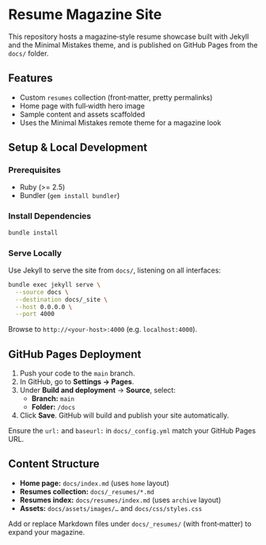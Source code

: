 # Resume Magazine Site

This repository hosts a magazine‑style resume showcase built with Jekyll and the Minimal Mistakes theme, and is published on GitHub Pages from the `docs/` folder.

## Features
- Custom `resumes` collection (front‑matter, pretty permalinks)
- Home page with full‑width hero image
- Sample content and assets scaffolded
- Uses the Minimal Mistakes remote theme for a magazine look

## Setup & Local Development

### Prerequisites
- Ruby (>= 2.5)
- Bundler (`gem install bundler`)

### Install Dependencies
```bash
bundle install
```

### Serve Locally
Use Jekyll to serve the site from `docs/`, listening on all interfaces:
```bash
bundle exec jekyll serve \
  --source docs \
  --destination docs/_site \
  --host 0.0.0.0 \
  --port 4000
```

Browse to `http://<your-host>:4000` (e.g. `localhost:4000`).

## GitHub Pages Deployment
1. Push your code to the `main` branch.
2. In GitHub, go to **Settings → Pages**.
3. Under **Build and deployment** → **Source**, select:
   - **Branch:** `main`
   - **Folder:** `/docs`
4. Click **Save**. GitHub will build and publish your site automatically.

Ensure the `url:` and `baseurl:` in `docs/_config.yml` match your GitHub Pages URL.

## Content Structure
- **Home page:** `docs/index.md` (uses `home` layout)
- **Resumes collection:** `docs/_resumes/*.md`
- **Resumes index:** `docs/resumes/index.md` (uses `archive` layout)
- **Assets:** `docs/assets/images/…` and `docs/css/styles.css`

Add or replace Markdown files under `docs/_resumes/` (with front‑matter) to expand your magazine.